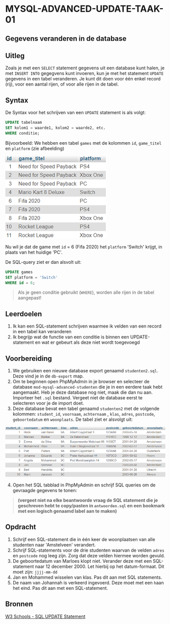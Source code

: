 # MYSQL-ADVANCED-UPDATE-TAAK-01

## Gegevens veranderen in de database


## Uitleg

Zoals je met een `SELECT` statement gegevens uit een database kunt halen, je met `INSERT INTO` gegegvens kunt invoeren, kun je met het statement `UPDATE` gegevens in een tabel veranderen. Je kunt dit doen voor één enkel record (rij), voor een aantal rijen, of voor alle rijen in de tabel.


## Syntax

De Syntax voor het schrijven van een `UPDATE` statement is als volgt:
```SQL
UPDATE tabelnaam
SET kolom1 = waarde1, kolom2 = waarde2, etc.
WHERE conditie;
```

Bijvoorbeeld: We hebben een tabel `games` met de kolommen `id`, `game_titel` en `platform` (zie afbeelding)

![Tabel games](img/games.png)


Nu wil je dat de game met `id` = 6 (Fifa 2020) het `platform` 'Switch' krijgt, in plaats van het huidige 'PC'.

De SQL-query ziet er dan alsvolt uit:

```SQL
UPDATE games
SET platform = 'Switch'
WHERE id = 6;
```
> Als je geen conditie gebruikt (`WHERE`), worden alle rijen in de tabel aangepast!


## Leerdoelen

1. Ik kan een SQL-statement schrijven waarmee ik velden van een record in een tabel kan veranderen
2. Ik  begrijp wat de functie van een conditie is binnen een UPDATE-statement en wat er gebeurt als deze niet wordt toegevoegd

## Voorbereiding

1. We gebruiken een nieuwe database export genaamd `studenten2.sql`. Deze vind je in de `db-export` map.
2. Om te beginnen open PhpMyAdmin in je browser en selecteer de database `mod-mysql-advanced-studenten` die je in een eerdere taak hebt aangemaakt. Heb je deze database nog niet, maak die dan nu aan. Importeer het `.sql` bestand. Vergeet niet de database eerst te selecteren voor je de import doet.
3.  Deze database bevat een tabel genaamd `studenten2` met de volgende kolommen: `student_id`, `voornaam`, `achternaam` , `klas`, `adres`, `postcode`, `geboortedatum` en `woonplaats`. De tabel ziet er alsvolgt uit:

![Tabel studenten-3](img/studenten-3.png)

4. Open het SQL tabblad in PhpMyAdmin en schrijf SQL queries om de gevraagde gegevens te tonen:  
> **(vergeet niet na elke beantwoorde vraag de SQL statement die je geschreven hebt te copy/pasten in `antwoorden.sql` en een bookmark met een logisch genaamd label aan te maken)**

## Opdracht

1. Schrijf een SQL-statement die in één keer de woonplaatsen van alle studenten naar 'Amstelveen' verandert.
2. Schrijf SQL-statements voor de drie studenten waarvan de velden `adres` en `postcode` nog leeg zijn. Zorg dat deze velden hiermee worden gevuld.
3. De geboortedatum van Marloes klopt niet. Verander deze met een SQL-statement naar 12 december 2000. Let hierbij op het datum-formaat. Dit moet zijn: `jjjj-mm-dd`
4. Jan en Mohammed wisselen van klas. Pas dit aan met SQL statements.
5. De naam van Johannah is verkeerd ingevoerd. Deze moet met een `h`aan het eind. Pas dit aan met een SQL-statement. 

## Bronnen

[W3 Schools - SQL UPDATE Statement](https://www.w3schools.com/sql/sql_update.asp) 